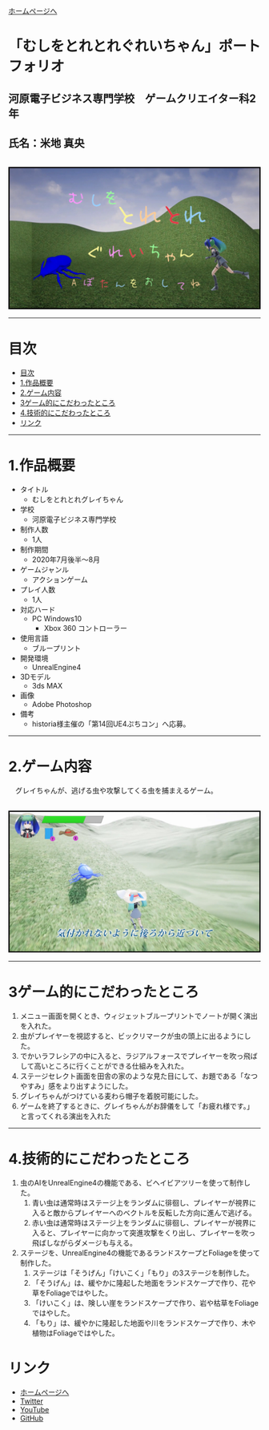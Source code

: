<link href="stylesheet.css" rel="stylesheet"></link>

<a href = "https://yonema.github.io/Portfolio_HomePage/" target="_blank" >ホームページへ</a>

# **「むしをとれとれぐれいちゃん」ポートフォリオ**<!-- omit in toc -->
## 河原電子ビジネス専門学校　ゲームクリエイター科2年
## 氏名：米地 真央

<br><!-- タイトル画像 -->
<img src = images/title.jpg class = titleImage>
<br>

***

# 目次
- [目次](#目次)
- [1.作品概要](#1作品概要)
- [2.ゲーム内容](#2ゲーム内容)
- [3ゲーム的にこだわったところ](#3ゲーム的にこだわったところ)
- [4.技術的にこだわったところ](#4技術的にこだわったところ)
- [リンク](#リンク)

***
# 1.作品概要

* タイトル
  * むしをとれとれグレイちゃん
* 学校
  * 河原電子ビジネス専門学校
* 制作人数
  * 1人
* 制作期間
  * 2020年7月後半～8月
* ゲームジャンル
  * アクションゲーム
* プレイ人数
  * 1人
* 対応ハード
  * PC Windows10
    * Xbox 360 コントローラー
* 使用言語
  * ブループリント
* 開発環境
  * UnrealEngine4
* 3Dモデル
  * 3ds MAX
* 画像
  * Adobe Photoshop
* 備考
  * historia様主催の「第14回UE4ぷちコン」へ応募。

***

# 2.ゲーム内容
&emsp;グレイちゃんが、逃げる虫や攻撃してくる虫を捕まえるゲーム。

<br><!-- ゲームのイメージ画像 -->
<img src = images/gameImage.jpg class = normalImage>
<br>

***

# 3ゲーム的にこだわったところ

1. メニュー画面を開くとき、ウィジェットブループリントでノートが開く演出を入れた。
2. 虫がプレイヤーを視認すると、ビックリマークが虫の頭上に出るようにした。
3. でかいラフレシアの中に入ると、ラジアルフォースでプレイヤーを吹っ飛ばして高いところに行くことができる仕組みを入れた。
4. ステージセレクト画面を田舎の家のような見た目にして、お題である「なつやすみ」感をより出すようにした。
5. グレイちゃんがつけている麦わら帽子を着脱可能にした。
6. ゲームを終了するときに、グレイちゃんがお辞儀をして「お疲れ様です。」と言ってくれる演出を入れた

***

# 4.技術的にこだわったところ

1. 虫のAIをUnrealEngine4の機能である、ビヘイビアツリーを使って制作した。
   1. 青い虫は通常時はステージ上をランダムに徘徊し、プレイヤーが視界に入ると敵からプレイヤーへのベクトルを反転した方向に進んで逃げる。
   2. 赤い虫は通常時はステージ上をランダムに徘徊し、プレイヤーが視界に入ると、プレイヤーに向かって突進攻撃をくり出し、プレイヤーを吹っ飛ばしながらダメージも与える。
2. ステージを、UnrealEngine4の機能であるランドスケープとFoliageを使って制作した。
   1. ステージは「そうげん」「けいこく」「もり」の3ステージを制作した。
   2. 「そうげん」は、緩やかに隆起した地面をランドスケープで作り、花や草をFoliageではやした。
   3. 「けいこく」は、険しい崖をランドスケープで作り、岩や枯草をFoliageではやした。
   4. 「もり」は、緩やかに隆起した地面や川をランドスケープで作り、木や植物はFoliageではやした。


# リンク

* <a href = "https://yonema.github.io/Portfolio_HomePage/" target="_blank" >ホームページへ</a>
* <a href = "https://twitter.com/MaoYoneji" target="_blank">Twitter</a>
* <a href = "https://www.youtube.com/channel/UC03BQEviN9mx7Y-QmyndPuw" target="_blank">YouTube</a>
* <a href = "https://github.com/yonema" target="_blank">GitHub</a>